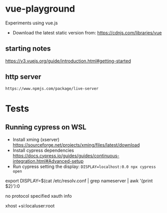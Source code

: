 # vue-playground
Experiments using vue.js

- Download the latest static version from: 
https://cdnjs.com/libraries/vue


## starting notes
https://v3.vuejs.org/guide/introduction.html#getting-started

## http server 
```
https://www.npmjs.com/package/live-server
```

# Tests

## Running cypress on WSL 
- Install xming (xserver) https://sourceforge.net/projects/xming/files/latest/download
- Install cypress dependencies https://docs.cypress.io/guides/guides/continuous-integration.html#Advanced-setup
- Run cypress setting the display: `DISPLAY=localhost:0.0 npx cypress open`




export DISPLAY=$(cat /etc/resolv.conf | grep nameserver | awk '{print $2}'):0


no protocol specified
xauth info

xhost +si:localuser:root